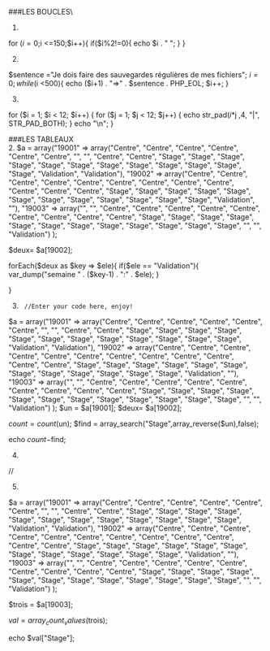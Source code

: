 ###LES BOUCLES\

1.
for ($i= 0;$i <=150;$i++){
    if($i%2!=0){
        echo $i . " ";
    }
}

2.
$sentence ="Je dois faire des sauvegardes régulières de mes fichiers";
$i=0;
while ($i <500){
    echo ($i+1) . "=>" . $sentence . PHP_EOL;
    $i++;
}

3.
for ($i = 1; $i < 12; $i++) {
  for ($j = 1; $j < 12; $j++) {
      echo str_pad($i*$j ,4, "|", STR_PAD_BOTH);
  }
  echo "\n";
}


###LES TABLEAUX\
2.
$a = array("19001" => array("Centre", "Centre", "Centre", "Centre", "Centre", "Centre", "", "", "Centre", "Centre", "Stage", "Stage", "Stage", "Stage", "Stage", "Stage", "Stage", "Stage", "Stage", "Stage", "Stage", "Stage", "Validation", "Validation"), 
       "19002" => array("Centre", "Centre", "Centre", "Centre", "Centre", "Centre", "Centre", "Centre", "Centre", "Centre", "Centre", "Centre", "Stage", "Stage", "Stage", "Stage", "Stage", "Stage", "Stage", "Stage", "Stage", "Stage", "Stage", "Stage", "Validation", ""), 
       "19003" => array("", "", "Centre", "Centre", "Centre", "Centre", "Centre", "Centre", "Centre", "Centre", "Centre", "Stage", "Stage", "Stage", "Stage", "Stage", "Stage", "Stage", "Stage", "Stage", "Stage", "Stage", "Stage", "", "", "Validation") 
     );
     
$deux= $a[19002];

forEach($deux as $key => $ele){
    if($ele == "Validation"){
        var_dump("semaine " . ($key-1) . ":" . $ele);
    }
    
}

3.
        //Enter your code here, enjoy!
$a = array("19001" => array("Centre", "Centre", "Centre", "Centre", "Centre", "Centre", "", "", "Centre", "Centre", "Stage", "Stage", "Stage", "Stage", "Stage", "Stage", "Stage", "Stage", "Stage", "Stage", "Stage", "Stage", "Validation", "Validation"), 
       "19002" => array("Centre", "Centre", "Centre", "Centre", "Centre", "Centre", "Centre", "Centre", "Centre", "Centre", "Centre", "Centre", "Stage", "Stage", "Stage", "Stage", "Stage", "Stage", "Stage", "Stage", "Stage", "Stage", "Stage", "Stage", "Validation", ""), 
       "19003" => array("", "", "Centre", "Centre", "Centre", "Centre", "Centre", "Centre", "Centre", "Centre", "Centre", "Stage", "Stage", "Stage", "Stage", "Stage", "Stage", "Stage", "Stage", "Stage", "Stage", "Stage", "Stage", "", "", "Validation") 
     );
 $un = $a[19001];
$deux= $a[19002];

$count =count($un);
$find = array_search("Stage",array_reverse($un),false);
  
echo $count-$find;

4.
//

5.
$a = array("19001" => array("Centre", "Centre", "Centre", "Centre", "Centre", "Centre", "", "", "Centre", "Centre", "Stage", "Stage", "Stage", "Stage", "Stage", "Stage", "Stage", "Stage", "Stage", "Stage", "Stage", "Stage", "Validation", "Validation"), 
       "19002" => array("Centre", "Centre", "Centre", "Centre", "Centre", "Centre", "Centre", "Centre", "Centre", "Centre", "Centre", "Centre", "Stage", "Stage", "Stage", "Stage", "Stage", "Stage", "Stage", "Stage", "Stage", "Stage", "Stage", "Stage", "Validation", ""), 
       "19003" => array("", "", "Centre", "Centre", "Centre", "Centre", "Centre", "Centre", "Centre", "Centre", "Centre", "Stage", "Stage", "Stage", "Stage", "Stage", "Stage", "Stage", "Stage", "Stage", "Stage", "Stage", "Stage", "", "", "Validation") 
     );
     

$trois = $a[19003];

$val = array_count_values($trois);

echo $val["Stage"];

